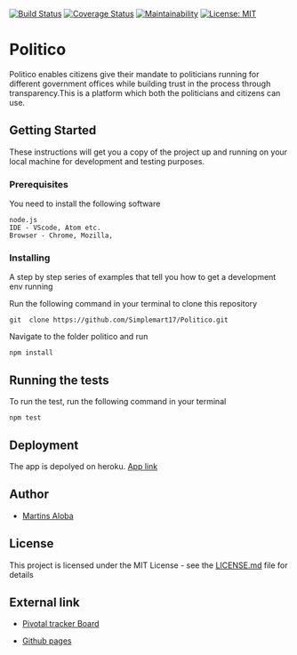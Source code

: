 [![Build Status](https://travis-ci.com/Simplemart17/Politico.svg?branch=develop)](https://travis-ci.com/Simplemart17/Politico)
[![Coverage Status](https://coveralls.io/repos/github/Simplemart17/Politico/badge.svg?branch=ft-delete-party-api-163446193)](https://coveralls.io/github/Simplemart17/Politico?branch=ft-delete-party-api-163446193)
[![Maintainability](https://api.codeclimate.com/v1/badges/5c29b768b40a1a380cd2/maintainability)](https://codeclimate.com/github/Simplemart17/Politico/maintainability)
[![License: MIT](https://img.shields.io/badge/License-MIT-green.svg)](https://opensource.org/licenses/MIT)

# Politico

Politico enables citizens give their mandate to politicians running for different government offices while building trust in the process through transparency.This is a platform which both the politicians and citizens can use.


## Getting Started

These instructions will get you a copy of the project up and running on your local machine for development and testing purposes.

### Prerequisites

You need to install the following software 

```
node.js
IDE - VScode, Atom etc.
Browser - Chrome, Mozilla,
```

### Installing

A step by step series of examples that tell you how to get a development env running

Run the following command in your terminal to clone this repository 

```
git  clone https://github.com/Simplemart17/Politico.git
```

Navigate to the folder politico and run

```
npm install
```

## Running the tests

To run the test, run the following command in your terminal
```
npm test
```

## Deployment

The app is depolyed on heroku. [App link](https://mart-politico-app.herokuapp.com/)


## Author

* [Martins Aloba](https://github.com/Simplemart17)

## License

This project is licensed under the MIT License - see the [LICENSE.md](LICENSE.md) file for details

## External link

* [Pivotal tracker Board](https://www.pivotaltracker.com/n/projects/2239033)

* [Github pages](https://simplemart17.github.io/Politico/)
